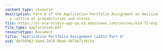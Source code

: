 ```yaml
---
content_type: resource
description: Part 6 of the Application Portfolio Assignment on decision analysis given
  a lattice of probabilities and states.
file: https://ol-ocw-studio-app-qa.s3.amazonaws.com/courses/esd-71-engineering-systems-analysis-for-design-fall-2008/d0f569828a4d242800a64973b71f6c5a_ap_assn6.pdf
file_type: application/pdf
resourcetype: Document
title: "Application Portfolio Assignment \u2013 Part 6"
uid: d0f56982-8a4d-2428-00a6-4973b71f6c5a
---
```

